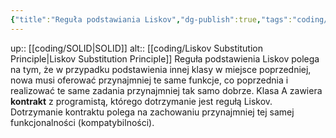 ```yaml
---
{"title":"Reguła podstawiania Liskov","dg-publish":true,"tags":"coding/SOLID","language":"pl","permalink":"/coding/regula-podstawiania-liskov/","dgPassFrontmatter":true}
---
```


up:: [[coding/SOLID\|SOLID]]
alt:: [[coding/Liskov Substitution Principle\|Liskov Substitution Principle]]
Reguła podstawienia Liskov polega na tym, że w przypadku podstawienia innej klasy w miejsce poprzedniej, nowa musi oferować przynajmniej te same funkcje, co poprzednia i realizować te same zadania przynajmniej tak samo dobrze.
Klasa A zawiera **kontrakt** z programistą, którego dotrzymanie jest regułą Liskov. Dotrzymanie kontraktu polega na zachowaniu przynajmniej tej samej funkcjonalności (kompatybilności).

